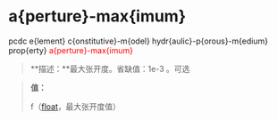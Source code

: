 # a{perture}-max{imum}
pcdc e{lement} c{onstitutive}-m{odel} hydr{aulic}-p{orous}-m{edium} prop{erty} <span style='color: red;'>a{perture}-max{imum}</span>
> **描述：**最大张开度。省缺值：1e-3
。可选

> 
> **值：**
> 
> f（[float](数据类型/float/)，最大张开度值）

